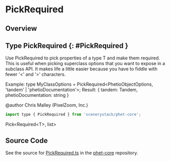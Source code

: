 # PickRequired

## Overview



## Type PickRequired {: #PickRequired }


Use PickRequired to pick properties of a type T and make them required.
This is useful when picking superclass options that you want to expose in a subclass API.
It makes life a little easier because you have to fiddle with fewer '&lt;' and '&gt;' characters.

Example:
type MyClassOptions = PickRequired&lt;PhetioObjectOptions, 'tandem' | 'phetioDocumentation'&gt;;
Result:
{ tandem: Tandem, phetioDocumentation: string }

@author Chris Malley (PixelZoom, Inc.)

```js
import type { PickRequired } from 'scenerystack/phet-core';
```


Pick&lt;Required&lt;T&gt;, list&gt;



## Source Code

See the source for [PickRequired.ts](https://github.com/phetsims/phet-core/blob/main/js/types/PickRequired.ts) in the [phet-core](https://github.com/phetsims/phet-core) repository.
